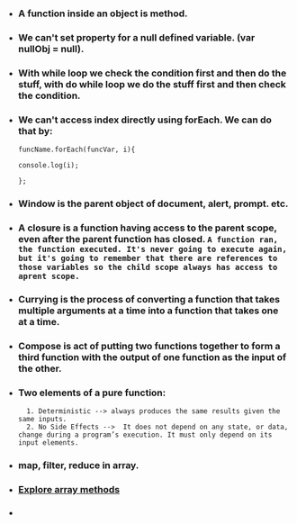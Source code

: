 * ### A function inside an object is method.
* ### We can't set property for a null defined variable. (var nullObj = null).
* ### With while loop we check the condition first and then do the stuff, with do while loop we do the stuff first and then check the condition.
* ### We can't access index directly using forEach. We can do that by: 
   `funcName.forEach(funcVar, i){`

     `console.log(i);`

     `};`

* ### Window is the parent object of document, alert, prompt.  etc.

* ### A closure is a function having access to the parent scope, even after the parent function has closed. `A function ran, the function executed. It's never going to execute again, but it's going to remember that there are references to those variables so the child scope always has access to aprent scope.`

* ### Currying is the process of converting a function that takes multiple arguments at a time into a function that takes one at a time.

* ### Compose is act of putting two functions together to form a third function with the output of one function as the input of the other.

* ### Two elements of a pure function:
        1. Deterministic --> always produces the same results given the same inputs.
        2. No Side Effects -->  It does not depend on any state, or data, change during a program’s execution. It must only depend on its input elements.

* ### map, filter, reduce in array.

* ### <a href="https://sdras.github.io/array-explorer/">Explore array methods</a>

* ### 

